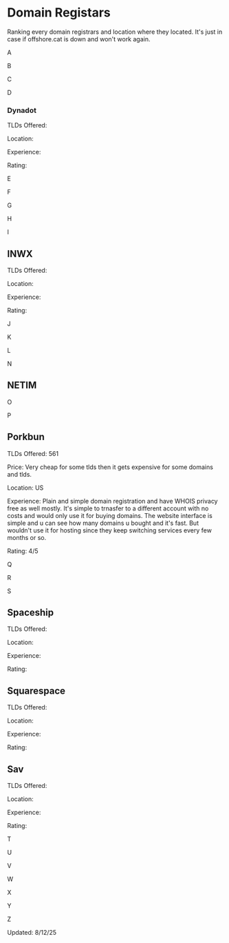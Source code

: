 # Domain Registars

Ranking every domain registrars and location where they located. It's just in case if offshore.cat is down and won't work again.

A

B

C

D

### Dynadot

TLDs Offered:

Location:

Experience:

Rating:

E

F

G

H

I

## INWX

TLDs Offered:

Location:

Experience:

Rating:

J

K

L

N

## NETIM

O

P

## Porkbun

TLDs Offered: 561

Price: Very cheap for some tlds then it gets expensive for some domains and tlds.

Location: US

Experience: Plain and simple domain registration and have WHOIS privacy free as well mostly. It's simple to trnasfer to a different account with no costs and would only use it for buying domains. The website interface is simple and u can see how many domains u bought and it's fast. But wouldn't use it for hosting since they keep switching services every few months or so.

Rating: 4/5

Q

R

S

## Spaceship

TLDs Offered:

Location:

Experience:

Rating:

## Squarespace

TLDs Offered:

Location:

Experience:

Rating:

## Sav

TLDs Offered:

Location:

Experience:

Rating:


T

U

V

W

X

Y

Z






Updated: 8/12/25
